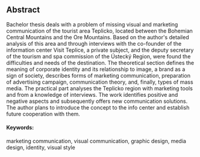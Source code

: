 ## Abstract

Bachelor thesis deals with a problem of missing visual and marketing communication  of the tourist area Teplicko, located between the Bohemian Central Mountains and the Ore Mountains. Based on the author's detailed analysis of this area and through interviews with the co-founder of the information center Visit Teplice, a private subject, and the deputy secretary of the tourism and spa commission of the Ústecký Region, were found the difficulties and needs of the destination. The theoretical section defines the meaning of corporate identity and its relationship to image, a brand as a sign of society, describes forms of marketing communication, preparation of advertising campaign, communication theory, and, finally, types of mass media. The practical part analyses the Teplicko region with marketing tools and from a knowledge of interviews. The work identifies positive and negative aspects and subsequently offers new communication solutions. The author plans to introduce the concept to the info center and establish future cooperation with them.

#### Keywords:
marketing communication, visual communication, graphic design, media design, identity, visual style
